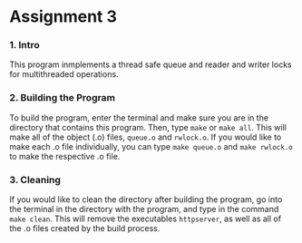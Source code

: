 
# Assignment 3

### 1. Intro

This program inmplements a thread safe queue and reader and writer locks for multithreaded operations.  

### 2. Building the Program

To build the program, enter the terminal and make sure you are in the directory that contains this program. Then, type `make` or `make all`. This will make all of the object (.o) files, `queue.o` and `rwlock.o`. If you would like to make each .o file individually, you can type `make queue.o` and `make rwlock.o` to make the respective .o file.

### 3. Cleaning

If you would like to clean the directory after building the program, go into the terminal in the directory with the program, and type in the command `make clean`. This will remove the executables `httpserver`, as well as all of the .o files created by the build process.


